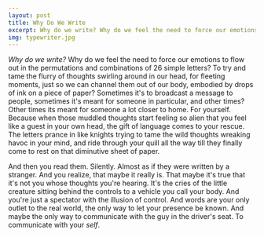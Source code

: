 ```yaml
---
layout: post
title: Why Do We Write
excerpt: Why do we write? Why do we feel the need to force our emotions to flow out in the permutations and combinations of 26 simple letters? 
img: typewriter.jpg
---
```


_Why do we write?_ Why do we feel the need to force our emotions to flow out in the permutations and combinations of 26 simple letters? To try and tame the flurry of thoughts swirling around in our head, for fleeting moments, just so we can channel them out of our body, embodied by drops of ink on a piece of paper?
Sometimes it's to broadcast a message to people, sometimes it's meant for someone in particular, and other times? Other times its meant for someone a lot closer to home. For yourself. Because when those muddled thoughts start feeling so alien that you feel like a guest in your own head, the gift of language comes to your rescue. The letters prance in like knights trying to tame the wild thoughts wreaking havoc in your mind, and ride through your quill all the way till they finally come to rest on that diminutive sheet of paper. 

And then you read them. Silently. Almost as if they were written by a stranger. And you realize, that maybe it really is. That maybe it's true that it's not you whose thoughts you're hearing. It's the cries of the little creature sitting behind the controls to a vehicle you call your body. And you're just a spectator with the illusion of control. And words are your only outlet to the real world, the only way to let your presence be known. And maybe the only way to communicate with the guy in the driver's seat. To communicate with your _self_.
